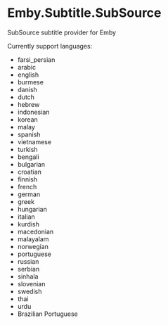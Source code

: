 # Emby.Subtitle.SubSource
SubSource subtitle provider for Emby

Currently support languages:

* farsi_persian
* arabic
* english
* burmese
* danish
* dutch
* hebrew
* indonesian
* korean
* malay
* spanish
* vietnamese
* turkish
* bengali
* bulgarian
* croatian
* finnish
* french
* german
* greek
* hungarian
* italian
* kurdish
* macedonian
* malayalam
* norwegian
* portuguese
* russian
* serbian
* sinhala
* slovenian
* swedish
* thai
* urdu
* Brazilian Portuguese
